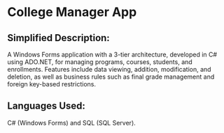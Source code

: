 # College Manager App

## Simplified Description:
A Windows Forms application with a 3-tier architecture, developed in C# using ADO.NET, for managing programs, courses, students, and enrollments. Features include data viewing, addition, modification, and deletion, as well as business rules such as final grade management and foreign key-based restrictions.

## Languages Used:
C# (Windows Forms) and SQL (SQL Server).
